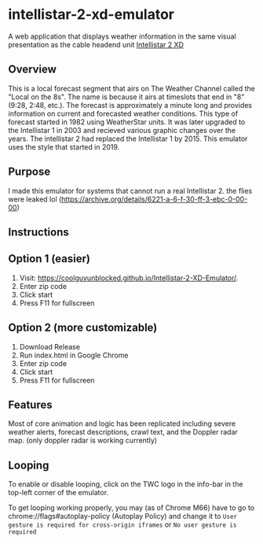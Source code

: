 # intellistar-2-xd-emulator
A web application that displays weather information in the same visual presentation as the cable headend unit [Intellistar 2 XD](https://en.wikipedia.org/wiki/IntelliStar2)


## Overview
This is a local forecast segment that airs on The Weather Channel called the "Local on the 8s". The name is because it airs at timeslots that end in "8" (9:28, 2:48, etc.). The forecast is approximately a minute long and provides information on current and forecasted weather conditions. This type of forecast started in 1982 using WeatherStar units. It was later upgraded to the Intellistar 1 in 2003 and recieved various graphic changes over the years. The intellistar 2 had replaced the Intellistar 1 by 2015. This emulator uses the style that started in 2019.

## Purpose
  I made this emulator for systems that cannot run a real Intellistar 2. the flies were leaked lol
(https://archive.org/details/6221-a-6-f-30-ff-3-ebc-0-00-00)
## Instructions
## Option 1 (easier)
1. Visit: <https://coolguyunblocked.github.io/Intellistar-2-XD-Emulator/>.
2. Enter zip code
3. Click start
4. Press F11 for fullscreen

## Option 2 (more customizable)
1. Download Release
2. Run index.html in Google Chrome
3. Enter zip code
4. Click start
5. Press F11 for fullscreen

## Features
Most of core animation and logic has been replicated including severe weather alerts, forecast descriptions, crawl text, and the Doppler radar map.
(only doppler radar is working currently)

## Looping
To enable or disable looping, click on the TWC logo in the info-bar in the top-left corner of the emulator.

To get looping working properly, you may (as of Chrome M66) have to go to chrome://flags#autoplay-policy (Autoplay Policy) and change it to `User gesture is required for cross-origin iframes` or `No user gesture is required`  
